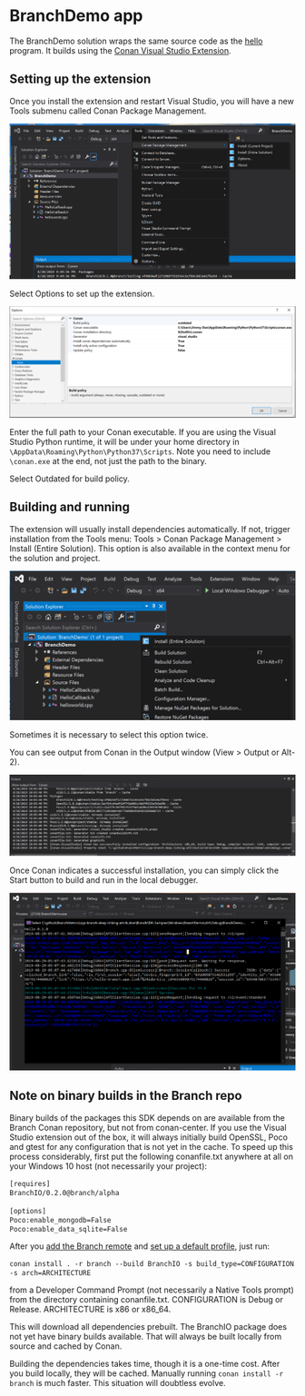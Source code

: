 # BranchDemo app

The BranchDemo solution wraps the same source code as the [hello](../../console/hello) program.
It builds using the [Conan Visual Studio Extension](https://marketplace.visualstudio.com/items?itemName=conan-io.conan-vs-extension).

## Setting up the extension

Once you install the extension and restart Visual Studio, you will have a new
Tools submenu called Conan Package Management.

![Conan Menu](./assets/conan-menu.png)

Select Options to set up the extension.

![Conan Options](./assets/conan-opts.png)

Enter the full path to your Conan executable. If you are using the Visual
Studio Python runtime, it will be under your home directory in
`\AppData\Roaming\Python\Python37\Scripts`. Note you need to include
`\conan.exe` at the end, not just the path to the binary.

Select Outdated for build policy.

## Building and running

The extension will usually install dependencies automatically. If not, trigger
installation from the Tools menu: Tools > Conan Package Management > Install (Entire Solution).
This option is also available in the context menu for the solution and
project.

![Conan Context Menu](./assets/conan-context.png)

Sometimes it is necessary to select this option twice.

You can see output from Conan in the Output window (View > Output or Alt-2).

![Conan Output](./assets/conan-output.png)

Once Conan indicates a successful installation, you can simply click the Start
button to build and run in the local debugger.

![Hello Output](./assets/hello-output.png)

## Note on binary builds in the Branch repo

Binary builds of the packages this SDK depends on are available from the Branch
Conan repository, but not from conan-center. If you use the Visual Studio
extension out of the box, it will always initially build OpenSSL, Poco and
gtest for any configuration that is not yet in the cache. To speed up this
process considerably, first put the following conanfile.txt anywhere at all on
your Windows 10 host (not necessarily your project):

```
[requires]
BranchIO/0.2.0@branch/alpha

[options]
Poco:enable_mongodb=False
Poco:enable_data_sqlite=False
```

After you [add the Branch remote](#set-up-branch-remote) and [set up a default profile](#set-up-a-default-conan-profile), just run:

```
conan install . -r branch --build BranchIO -s build_type=CONFIGURATION -s arch=ARCHITECTURE
```

from a Developer Command Prompt (not necessarily a Native Tools prompt) from the
directory containing conanfile.txt. CONFIGURATION is Debug or Release.
ARCHITECTURE is x86 or x86_64.

This will download all dependencies
prebuilt. The BranchIO package does not yet have binary builds available.
That will always be built locally from source and cached by Conan.

Building the dependencies takes time, though it is a one-time cost. After you
build locally, they will be cached. Manually running `conan install -r branch`
is much faster. This situation will doubtless evolve.
